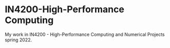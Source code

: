 # IN4200-High-Performance Computing
My work in IN4200 - High-Performance Computing and Numerical Projects spring 2022.
